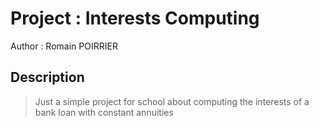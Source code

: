 # Project : Interests Computing
Author : Romain POIRRIER
## Description

> Just a simple project for school about computing the interests of a bank loan with constant annuities

